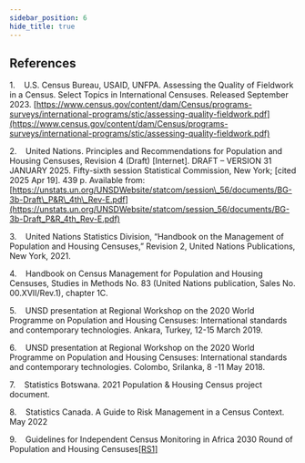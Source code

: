 ```yaml
---
sidebar_position: 6
hide_title: true 
---
```



## References

1.    U.S. Census Bureau, USAID, UNFPA. Assessing the Quality of Fieldwork in a Census. Select Topics in International Censuses. Released September 2023. [https://www.census.gov/content/dam/Census/programs-surveys/international-programs/stic/assessing-quality-fieldwork.pdf](https://www.census.gov/content/dam/Census/programs-surveys/international-programs/stic/assessing-quality-fieldwork.pdf)  

2.    United Nations. Principles and Recommendations for Population and Housing Censuses, Revision 4 (Draft) \[Internet\]. DRAFT – VERSION 31 JANUARY 2025. Fifty-sixth session Statistical Commission, New York; \[cited 2025 Apr 19\]. 439 p. Available from: [https://unstats.un.org/UNSDWebsite/statcom/session\_56/documents/BG-3b-Draft\_P&R\_4th\_Rev-E.pdf](https://unstats.un.org/UNSDWebsite/statcom/session_56/documents/BG-3b-Draft_P&R_4th_Rev-E.pdf)  

3.    United Nations Statistics Division, “Handbook on the Management of Population and Housing Censuses,” Revision 2, United Nations Publications, New York, 2021.

4.    Handbook on Census Management for Population and Housing Censuses, Studies in Methods No. 83 (United Nations publication, Sales No. 00.XVII/Rev.1), chapter 1C.

5.    UNSD presentation at Regional Workshop on the 2020 World Programme on Population and Housing Censuses: International standards and contemporary technologies. Ankara, Turkey, 12-15 March 2019.

6.    UNSD presentation at Regional Workshop on the 2020 World Programme on Population and Housing Censuses: International standards and contemporary technologies. Colombo, Srilanka, 8 -11 May 2018.

7.    Statistics Botswana. 2021 Population & Housing Census project document.

8.    Statistics Canada. A Guide to Risk Management in a Census Context. May 2022

9.    Guidelines for Independent Census Monitoring in Africa 2030 Round of Population and Housing Censuses[\[RS1\]](file:///C:/Users/ymersha/Downloads/e-cencus-handbook/Chapter9_Quality_to_upload.docx#_msocom_1) 

  

